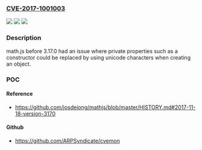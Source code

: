 ### [CVE-2017-1001003](https://cve.mitre.org/cgi-bin/cvename.cgi?name=CVE-2017-1001003)
![](https://img.shields.io/static/v1?label=Product&message=math.js&color=blue)
![](https://img.shields.io/static/v1?label=Version&message=3.17.0%20&color=brightgreen)
![](https://img.shields.io/static/v1?label=Vulnerability&message=CWE-88%3A%20Argument%20Injection%20or%20Modification&color=brightgreen)

### Description

math.js before 3.17.0 had an issue where private properties such as a constructor could be replaced by using unicode characters when creating an object.

### POC

#### Reference
- https://github.com/josdejong/mathjs/blob/master/HISTORY.md#2017-11-18-version-3170

#### Github
- https://github.com/ARPSyndicate/cvemon


